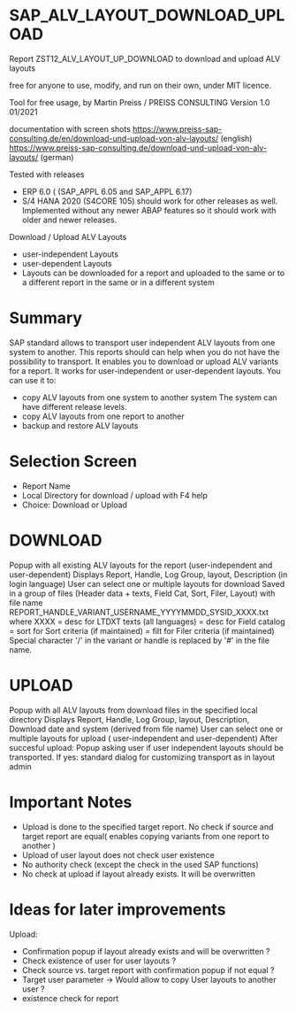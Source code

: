 # SAP_ALV_LAYOUT_DOWNLOAD_UPLOAD
Report ZST12_ALV_LAYOUT_UP_DOWNLOAD to download and upload ALV layouts

free for anyone to use, modify, and run on their own, under MIT licence.

Tool for free usage, by Martin Preiss / PREISS CONSULTING
Version 1.0  01/2021

documentation with screen shots
https://www.preiss-sap-consulting.de/en/download-und-upload-von-alv-layouts/ (english)
https://www.preiss-sap-consulting.de/download-und-upload-von-alv-layouts/ (german)

Tested with releases
- ERP 6.0  (    (SAP_APPL 6.05 and SAP_APPL 6.17)
- S/4 HANA 2020 (S4CORE 105)
should work for other releases as well.
Implemented without any newer ABAP features so it should work
with older and newer releases.

Download / Upload ALV Layouts

- user-independent Layouts
- user-dependent   Layouts
- Layouts can be downloaded for a report and uploaded to the same
  or to a different report in the same or in a different system

# Summary
SAP standard allows to transport user independent ALV layouts from
one system to another.
This reports should can help when you do not have the
possibility to transport. It enables you to download
or upload ALV variants for a report. It works for user-independent or user-dependent layouts.
You can use it to:
- copy ALV layouts from one system to another system
  The system can have different release levels.
- copy ALV layouts from one report to another
- backup and restore ALV layouts

# Selection Screen
 - Report Name
 - Local Directory for download / upload with F4 help
 - Choice: Download or Upload

# DOWNLOAD
Popup with all existing ALV layouts for the report
(user-independent and user-dependent)
Displays Report, Handle, Log Group, layout, Description (in login language)
User can select one or multiple layouts for download
Saved in a group of files (Header data + texts, Field Cat, Sort, Filer, Layout)
with file name REPORT_HANDLE_VARIANT_USERNAME_YYYYMMDD_SYSID_XXXX.txt
  where XXXX
   = desc for LTDXT texts (all languages)
   = desc for Field catalog
   = sort for Sort criteria (if maintained)
   = filt for Filer criteria (if maintained)
Special character '/' in the variant or handle is replaced by '#'
in the file name.

# UPLOAD
Popup with all ALV layouts from download files
in the specified local directory
Displays Report, Handle, Log Group, layout, Description,
Download date and system (derived from file name)
User can select one or multiple layouts for upload
( user-independent and user-dependent)
After succesful upload: Popup asking user if user independent layouts
should be transported.
If yes: standard dialog for customizing transport as in layout admin

# Important Notes
 - Upload is done to the specified target report.
   No check if source and target report are equal( enables
   copying variants from one report to another )
 - Upload of user layout does not check user existence
 - No authority check (except the check in the used SAP functions)
 - No check at upload if layout already exists. It will be overwritten

# Ideas for later improvements
Upload:
- Confirmation popup if layout already exists and will be overwritten ?
- Check existence of user for user layouts ?
- Check source vs. target report with confirmation popup if not equal ?
- Target user parameter -> Would allow to copy User layouts to another user ?
- existence check for report


